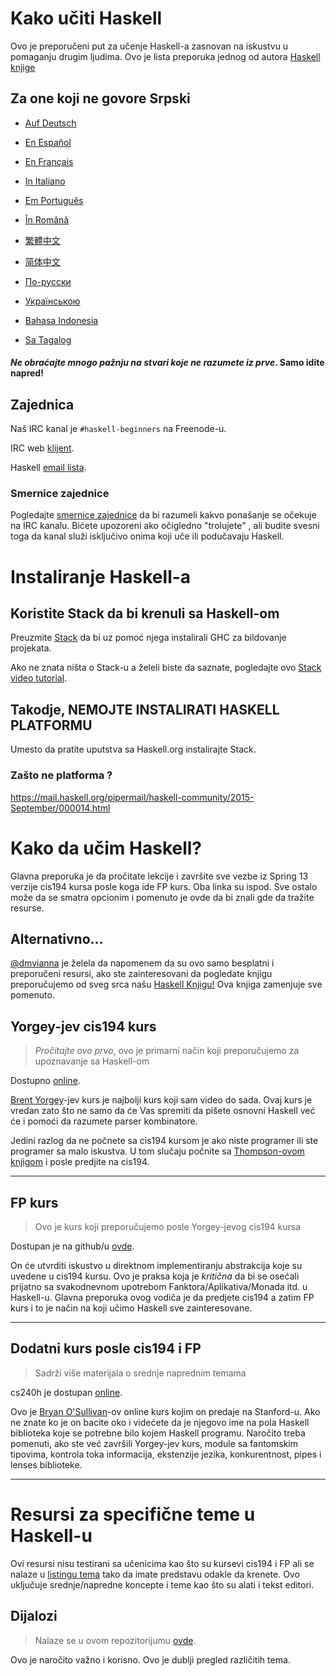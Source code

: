# Kako učiti Haskell

Ovo je preporučeni put za učenje Haskell-a zasnovan na iskustvu u pomaganju drugim ljudima. Ovo je lista preporuka jednog od autora [Haskell knjige](https://haskellbook.com)

## Za one koji ne govore Srpski

* [Auf Deutsch](guide-de.md)

<!-- * [Στην ελληνική](guide-el.md) -->

* [En Español](guide-es.md)

* [En Français](guide-fr.md)

* [In Italiano](guide-it.md)

* [Em Português](guide-pt.md)

* [În Română](guide-ro.md)

* [繁體中文](guide-zh_tw.md)

* [简体中文](guide-zh_CN.md)

* [По-русски](guide-ru.md)

* [Українською](guide-ua.md)

* [Bahasa Indonesia](guide-id.md)

* [Sa Tagalog](guide-tl.md)

#### *Ne obraćajte mnogo pažnju na stvari koje ne razumete iz prve*. Samo idite napred!

## Zajednica

Naš IRC kanal je `#haskell-beginners` na Freenode-u.

IRC web [klijent](http://webchat.freenode.net/).

Haskell [email lista](https://wiki.haskell.org/Mailing_lists).


### Smernice zajednice

Pogledajte [smernice zajednice](coc.md) da bi razumeli kakvo ponašanje se očekuje na IRC kanalu. Bićete upozoreni ako očigledno "trolujete" , ali budite svesni toga da kanal služi isključivo onima koji uče ili podučavaju Haskell.


# Instaliranje Haskell-a

## Koristite Stack da bi krenuli sa Haskell-om

Preuzmite [Stack](https://haskellstack.org) da bi uz pomoć njega instalirali GHC za bildovanje projekata.

Ako ne znata ništa o Stack-u a želeli biste da saznate, pogledajte ovo [Stack video tutorial](https://www.youtube.com/watch?v=sRonIB8ZStw).


## Takodje, NEMOJTE INSTALIRATI HASKELL PLATFORMU

Umesto da pratite uputstva sa Haskell.org instalirajte Stack.

### Zašto ne platforma ?

https://mail.haskell.org/pipermail/haskell-community/2015-September/000014.html


# Kako da učim Haskell?

Glavna preporuka je da pročitate lekcije i završite sve vezbe iz Spring 13 verzije cis194 kursa posle koga ide FP kurs. Oba linka su ispod. Sve ostalo može da se smatra opcionim i pomenuto je ovde da bi znali gde da tražite resurse.

## Alternativno...

[@dmvianna](https://github.com/dmvianna) je želela da napomenem da su ovo samo besplatni i preporučeni resursi, ako ste zainteresovani da pogledate knjigu preporučujemo od sveg srca našu [Haskell Knjigu!](https://haskellbook.com) Ova knjiga zamenjuje sve pomenuto.

## Yorgey-jev cis194 kurs

> *Pročitajte ovo prvo*, ovo je primarni način koji preporučujemo za upoznavanje sa Haskell-om

Dostupno [online](https://www.seas.upenn.edu/~cis194/spring13/lectures.html).

[Brent Yorgey](https://byorgey.wordpress.com)-jev kurs je najbolji kurs koji sam video do sada. Ovaj kurs je vredan zato što ne samo da će Vas spremiti da pišete osnovni Haskell već će i pomoći da razumete parser kombinatore.

Jedini razlog da ne počnete sa cis194 kursom je ako niste programer ili ste programer sa malo iskustva. 
U tom slučaju počnite sa [Thompson-ovom knjigom](https://www.haskellcraft.com/craft3e/Home.html) i posle predjite na cis194.

---

## FP kurs

> Ovo je kurs koji preporučujemo posle Yorgey-jevog cis194 kursa

Dostupan je na github/u [ovde](https://github.com/bitemyapp/fp-course).

On će utvrditi iskustvo u direktnom implementiranju abstrakcija koje
su uvedene u cis194 kursu. Ovo je praksa koja je *kritična* da bi se osećali
prijatno sa svakodnevnom upotrebom Fanktora/Aplikativa/Monada itd. u Haskell-u.
Glavna preporuka ovog vodiča je da predjete cis194 a zatim FP kurs i to je način
na koji učimo Haskell sve zainteresovane.

---

## Dodatni kurs posle cis194 i FP

> Sadrži više materijala o srednje naprednim temama

cs240h je dostupan [online](http://www.scs.stanford.edu/14sp-cs240h/).

Ovo je [Bryan O'Sullivan](https://github.com/bos)-ov online kurs kojim on predaje na
Stanford-u. Ako ne znate ko je on bacite oko i videćete da je njegovo ime na pola Haskell
biblioteka koje se potrebne bilo kojem Haskell programu.
Naročito treba pomenuti, ako ste već završili Yorgey-jev kurs,
module sa fantomskim tipovima, kontrola toka informacija, ekstenzije jezika, konkurentnost,
pipes i lenses biblioteke.

---

# Resursi za specifične teme u Haskell-u

Ovi resursi nisu testirani sa učenicima kao što su kursevi cis194 i FP ali se nalaze u [listingu tema](specific_topics.md) tako da imate predstavu odakle da krenete. Ovo uključuje srednje/napredne koncepte i teme kao što su alati i tekst editori.


## Dijalozi

> Nalaze se u ovom repozitorijumu [ovde](dialogues.md).

Ovo je naročito važno i korisno. Ovo je dublji pregled različitih tema.
